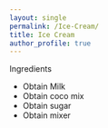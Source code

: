 ```yaml
---
layout: single
permalink: /Ice-Cream/
title: Ice Cream
author_profile: true
---
```


Ingredients
* Obtain Milk
* Obtain coco mix
* Obtain sugar
* Obtain mixer

